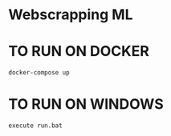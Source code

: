# Webscrapping ML


# TO RUN ON DOCKER

`docker-compose up`


# TO RUN ON WINDOWS

`execute run.bat`

